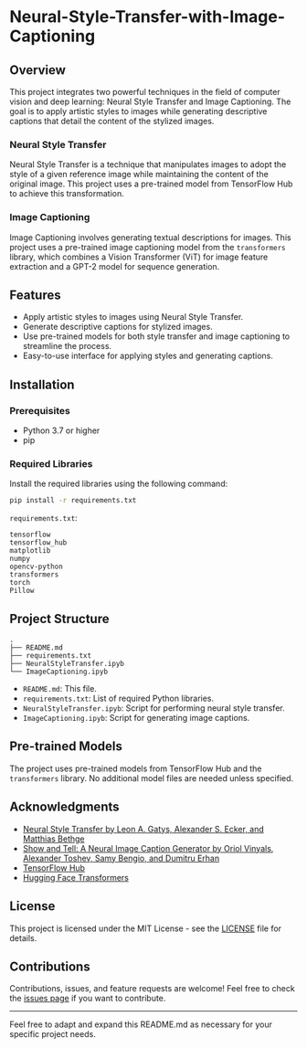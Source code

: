 # Neural-Style-Transfer-with-Image-Captioning

##

## Overview

This project integrates two powerful techniques in the field of computer vision and deep learning: Neural Style Transfer and Image Captioning. The goal is to apply artistic styles to images while generating descriptive captions that detail the content of the stylized images.

### Neural Style Transfer
Neural Style Transfer is a technique that manipulates images to adopt the style of a given reference image while maintaining the content of the original image. This project uses a pre-trained model from TensorFlow Hub to achieve this transformation.

### Image Captioning
Image Captioning involves generating textual descriptions for images. This project uses a pre-trained image captioning model from the `transformers` library, which combines a Vision Transformer (ViT) for image feature extraction and a GPT-2 model for sequence generation.

## Features

- Apply artistic styles to images using Neural Style Transfer.
- Generate descriptive captions for stylized images.
- Use pre-trained models for both style transfer and image captioning to streamline the process.
- Easy-to-use interface for applying styles and generating captions.

## Installation

### Prerequisites

- Python 3.7 or higher
- pip

### Required Libraries

Install the required libraries using the following command:

```bash
pip install -r requirements.txt
```

`requirements.txt`:
```
tensorflow
tensorflow_hub
matplotlib
numpy
opencv-python
transformers
torch
Pillow
```

## Project Structure

```
.
├── README.md
├── requirements.txt
├── NeuralStyleTransfer.ipyb
└── ImageCaptioning.ipyb
```

- `README.md`: This file.
- `requirements.txt`: List of required Python libraries.
- `NeuralStyleTransfer.ipyb`: Script for performing neural style transfer.
- `ImageCaptioning.ipyb`: Script for generating image captions.

## Pre-trained Models

The project uses pre-trained models from TensorFlow Hub and the `transformers` library. No additional model files are needed unless specified.

## Acknowledgments

- [Neural Style Transfer by Leon A. Gatys, Alexander S. Ecker, and Matthias Bethge](https://arxiv.org/abs/1508.06576)
- [Show and Tell: A Neural Image Caption Generator by Oriol Vinyals, Alexander Toshev, Samy Bengio, and Dumitru Erhan](https://arxiv.org/abs/1411.4555)
- [TensorFlow Hub](https://tfhub.dev/)
- [Hugging Face Transformers](https://github.com/huggingface/transformers)

## License

This project is licensed under the MIT License - see the [LICENSE](LICENSE) file for details.

## Contributions

Contributions, issues, and feature requests are welcome! Feel free to check the [issues page](https://github.com/yourusername/neural-style-transfer-captioning/issues) if you want to contribute.

---

Feel free to adapt and expand this README.md as necessary for your specific project needs.
